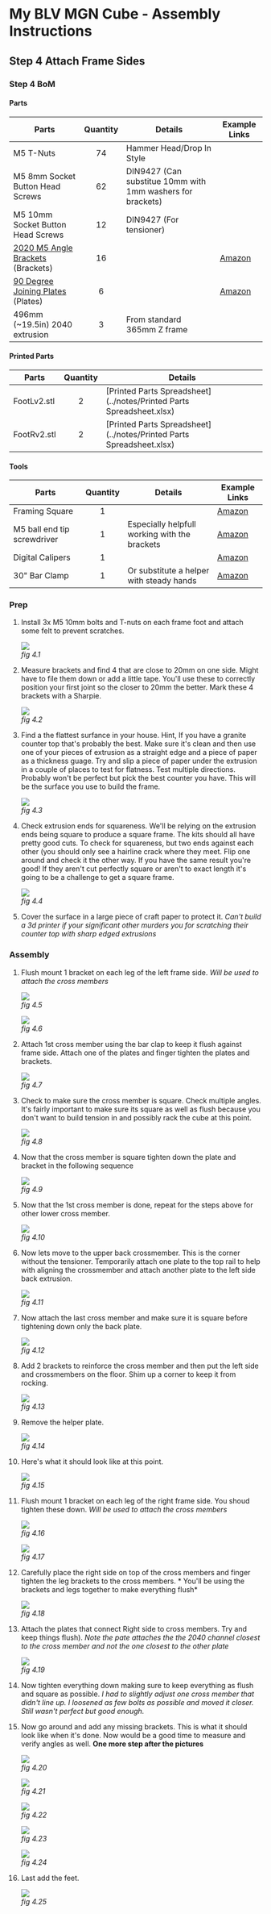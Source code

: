 # My BLV MGN Cube - Assembly Instructions

## Step 4 Attach Frame Sides

### Step 4 BoM

#### Parts
| Parts     | Quantity | Details | Example Links |
|-----------|:--------:|---------|---------------|
| M5 T-Nuts | 74 | Hammer Head/Drop In Style | |
| M5 8mm Socket Button Head Screws | 62 | DIN9427 (Can substitue 10mm with 1mm washers for brackets)  | |
| M5 10mm Socket Button Head Screws | 12 | DIN9427 (For tensioner) | |
| [2020 M5 Angle Brackets](img/all-PlateVsBracket.jpeg) (Brackets) | 16 | | [Amazon](https://www.amazon.com/dp/B07GGLYX9V/ref=cm_sw_em_r_mt_dp_YZedGbMJETNH6?_encoding=UTF8&psc=1) |
| [90 Degree Joining Plates](img/all-PlateVsBracket.jpeg) (Plates) | 6 | | [Amazon](https://www.amazon.com/dp/B07RW2Z941/ref=cm_sw_em_r_mt_dp_U1edGbVK1DXZ4) |
| 496mm (~19.5in) 2040 extrusion | 3 | From standard 365mm Z frame | 

#### Printed Parts
| Parts     | Quantity | Details |
|-----------|:--------:|---------|
| FootLv2.stl | 2 | [Printed Parts Spreadsheet](../notes/Printed Parts Spreadsheet.xlsx) |
| FootRv2.stl | 2 | [Printed Parts Spreadsheet](../notes/Printed Parts Spreadsheet.xlsx) |

#### Tools
| Parts     | Quantity | Details | Example Links |
|-----------|:--------:|---------|---------------|
| Framing Square | 1 | | [Amazon](https://amzn.to/39Z2RTU) |
| M5 ball end tip screwdriver | 1 | Especially helpfull working with the brackets | [Amazon](https://amzn.to/2M6R1PJ) |
| Digital Calipers | 1 | | [Amazon](https://amzn.to/36cs0cx) |
| 30" Bar Clamp | 1 | Or substitute a helper with steady hands | [Amazon](https://amzn.to/3iT4TsL) |

### Prep
1. Install 3x M5 10mm bolts and T-nuts on each frame foot and attach some felt to prevent scratches.

    ![](img/04-footFelt.jpeg)\
    *fig 4.1*

2. Measure brackets and find 4 that are close to 20mm on one side. Might have to file them down or add a little tape. You'll use these to correctly position your first joint so the closer to 20mm the better. Mark these 4 brackets with a Sharpie.

    ![](img/03-4bracketsLessThan20.jpeg)\
    *fig 4.2*



3. Find a the flattest surfance in your house. Hint, If you have a granite counter top that's probably the best. Make sure it's clean and then use one of your pieces of extrusion as a straight edge and a piece of paper as a thickness guage. Try and slip a piece of paper under the extrusion in a couple of places to test for flatness. Test multiple directions. Probably won't be perfect but pick the best counter you have. This will be the surface you use to build the frame.

    ![](img/03-TestFlatSurface.jpeg)\
    *fig 4.3*

4. Check extrusion ends for squareness. We'll be relying on the extrusion ends being square to produce a square frame. The kits should all have pretty good cuts. To check for squareness, but two ends against each other (you should only see a hairline crack where they meet. Flip one around and check it the other way. If you have the same result you're good! If they aren't cut perfectly square or aren't to exact length it's going to be a challenge to get a square frame.

    ![](img/03-ExtEndCheck.jpeg)\
    *fig 4.4*

5. Cover the surface in a large piece of craft paper to protect it. *Can't build a 3d printer if your significant other murders you for scratching their counter top with sharp edged extrusions*

### Assembly

1. Flush mount 1 bracket on each leg of the left frame side. *Will be used to attach the cross members*

    ![](img/04-flushMountSide.jpeg)\
    *fig 4.5*


    ![](img/04-mountedLowerBrackets.jpeg)\
    *fig 4.6*

2. Attach 1st cross member using the bar clap to keep it flush against frame side. Attach one of the plates and finger tighten the plates and brackets.

    ![](img/04-firstCrossMember.jpeg)\
    *fig 4.7*

3. Check to make sure the cross member is square. Check multiple angles. It's fairly important to make sure its square as well as flush because you don't want to build tension in and possibly rack the cube at this point.

    ![](img/04-CheckSquareLowerLt.jpeg)\
    *fig 4.8*

4. Now that the cross member is square tighten down the plate and bracket in the following sequence

    ![](img/04-TightenLowerLt.jpeg)\
    *fig 4.9*

5. Now that the 1st cross member is done, repeat for the steps above for other lower cross member.

    ![](img/04-LeftBackCrossmember.jpeg)\
    *fig 4.10*

6. Now lets move to the upper back crossmember. This is the corner without the tensioner. Temporarily attach one plate to the top rail to help with aligning the crossmember and attach another plate to the left side back extrusion.

    ![](img/04-BackTopPlates.jpeg)\
    *fig 4.11*

7. Now attach the last cross member and make sure it is square before tightening down only the back plate.

    ![](img/04-AttachTopCrossMember.jpeg)\
    *fig 4.12*


8. Add 2 brackets to reinforce the cross member and then put the left side and crossmembers on the floor. Shim up a corner to keep it from rocking.

    ![](img/04-TopCrossbraceOnFloor.jpeg)\
    *fig 4.13*

9. Remove the helper plate.

    ![](img/04-HelperPlateRemove.jpeg)\
    *fig 4.14*

10. Here's what it should look like at this point.


    ![](img/04-LeftwCrossMembers.jpeg)\
    *fig 4.15*

11. Flush mount 1 bracket on each leg of the right frame side. You shoud tighten these down. *Will be used to attach the cross members*

    ![](img/04-flushMountSide.jpeg)\
    *fig 4.16*


    ![](img/04-mountedLowerBrackets.jpeg)\
    *fig 4.17*

12. Carefully place the right side on top of the cross members and finger tighten the leg brackets to the cross members. * You'll be using the brackets and legs together to make everything flush*

    ![](img/04-RightSideBracket.jpeg)\
    *fig 4.18*

13. Attach the plates that connect Right side to cross members. Try and keep things flush). *Note the pate attaches the the 2040 channel closest to the cross member and not the one closest to the other plate*

    ![](img/04-RightSideCrossPlate.jpeg)\
    *fig 4.19*

14. Now tighten everything down making sure to keep everything as flush and square as possible. *I had to slightly adjust one cross member that didn't line up. I loosened as few bolts as possible and moved it closer. Still wasn't perfect but good enough.*

15. Now go around and add any missing brackets. This is what it should look like when it's done. Now would be a good time to measure and verify angles as well. **One more step after the pictures**


    ![](img/04-FrameFront.jpeg)\
    *fig 4.20*

    ![](img/04-FrameLeft.jpeg)\
    *fig 4.21*

    ![](img/04-FrameRight.jpeg)\
    *fig 4.22*

    ![](img/04-FrameBack.jpeg)\
    *fig 4.23*

    ![](img/04-FrameBottom.jpeg)\
    *fig 4.24*

16. Last add the feet.

    ![](img/04-MountedFoot.jpeg)\
    *fig 4.25*



